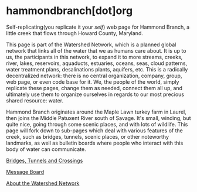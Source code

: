 # hammondbranch[dot]org

Self-replicating(you replicate it your *self*) web page for Hammond Branch, a little creek that flows through Howard County, Maryland.  

This page is part of the Watershed Network, which is a planned global network that links all of the water that we as humans care about.  It is up to us, the participants in this network, to expand it to more streams, creeks, river, lakes, reservoirs, aquaducts, estuaries, oceans, seas, cloud patterns, water treatment plans, desalinations plants, aquifers, etc.  This is a radically decentralized network: there is no central organization, company, group, web page, or even code base for it. We, the people of the world, simply replicate these pages, change them as needed, connect them all up, and ultimately use them to organize ourselves in regards to our most precious shared resource: water.

Hammond Branch originates around the Maple Lawn turkey farm in Laurel, then joins the Middle Patuxent River south of Savage.  It's small, winding, but quite nice, going through some scenic places, and with lots of wildlife.  This page will fork down to sub-pages which deal with various features of the creek, such as bridges, tunnels, scenic places, or other noteworthy landmarks, as well as bulletin boards where people who interact with this body of water can communicate.  

[Bridges, Tunnels and Crossings](bridges/)

[Message Board](messageboard/)

[About the Watershed Network](watershed/)